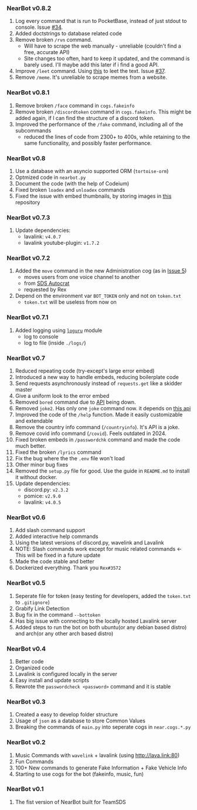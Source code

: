### NearBot v0.8.2

1. Log every command that is run to PocketBase, instead of just stdout to console. Issue [#34](https://github.com/hirusha-adi/Near/issues/34).
2. Added doctstrings to database related code
3. Remove broken `/rvn` command.
   - Will have to scrape the web manually - unreliable (couldn't find a free, accurate API)
   - Site changes too often, hard to keep it updated, and the command is barely used. I'll maybe add this later if i find a good API.
4. Improve `/leet` command. Using [this](https://pypi.org/project/leet/) to leet the text. Issue [#37](https://github.com/hirusha-adi/Near/issues/37).
5. Remove `/meme`. It's unreliable to scrape memes from a website.

### NearBot v0.8.1

1. Remove broken `/face` command in `cogs.fakeinfo`
2. Remove broken `/discordtoken` command in `cogs.fakeinfo`. This might be added again, if I can find the structure of a discord token.
3. Improved the performance of the `/fake` command, including all of the subcommands
    - reduced the lines of code from 2300+ to 400s, while retaining to the same functionality, and possibly faster performance.

### NearBot v0.8

1. Use a database with an asyncio supported ORM (`tortoise-orm`)
2. Optmized code in `nearbot.py`
3. Document the code (with the help of Codeium)
4. Fixed broken `loadex` and `unloadex` commands
5. Fixed the issue with embed thumbnails, by storing images in [this](https://github.com/hirusha-adi/Near-Data) repository

### NearBot v0.7.3

1. Update dependencies:
    - lavalink: `v4.0.7` 
    - lavalink youtube-plugin: `v1.7.2` 

### NearBot v0.7.2

1. Added the `move` command in the new Administration cog (as in [Issue 5](https://github.com/hirusha-adi/Near/issues/21))
    - moves users from one voice channel to another
    - from [SDS Autocrat](https://github.com/ThatRex/SDS-Autocrat/blob/main/src/commands/move.ts)
    - requested by Rex
2. Depend on the environment var `BOT_TOKEN` only and not on `token.txt`
    - `token.txt` will be useless from now on

### NearBot v0.7.1

1. Added logging using [`loguru`](https://github.com/Delgan/loguru) module
    - log to console
    - log to file (inside `./logs/`)

### NearBot v0.7

1. Reduced repeating code (try-except's large error embed)
2. Introduced a new way to handle embeds, reducing boilerplate code
3. Send requests asynchronously instead of `requests.get` like a skidder master
4. Give a uniform look to the error embed
5. Removed `bored` command due to [API](http://www.boredapi.com/api/activity) being down.
6. Removed `joke2`. Has only one `joke` command now. it depends on [this api](https://some-random-api.ml/joke)
7. Improved the code of the `/help` function. Made it easily customizable and extendable
8. Remove the country info command (`/countryinfo`). It's API is a joke.
9. Remove covid info command (`/covid`). Feels outdated in  2024.
10. Fixed broken embeds in `/passwordchk` command and made the code much better.
11. Fixed the broken `/lyrics` command
12. Fix the bug where the the `.env` file won't load
13. Other minor bug fixes
14. Removed the `setup.py` file for good. Use the guide in `README.md` to install it without docker. 
15. Update dependencies:
    - discord.py: `v2.3.2`
    - pomice: `v2.9.0`
    - lavalink: `v4.0.5` 

### NearBot v0.6

1. Add slash command support
2. Added interactive help commands
3. Using the latest versions of discord.py, wavelink and Lavalink
4. NOTE: Slash commands work except for music related commands <- This will be fixed in a future update
5. Made the code stable and better
6. Dockerized everything. Thank you `Rex#3572`


### NearBot v0.5

1. Seperate file for token (easy testing for developers, added the `token.txt` to `.gitignore`)
2. Grabify Link Detection
3. Bug fix in the command `--bottoken`
4. Has big issue with connecting to the locally hosted Lavalink server
5. Added steps to run the bot on both ubuntu(or any debian based distro) and arch(or any other arch based distro)

### NearBot v0.4

1. Better code
2. Organized code
3. Lavalink is configured locally in the server
4. Easy install and update scripts
5. Rewrote the `passwordcheck <password>` command and it is stable

### NearBot v0.3

1. Created a easy to develop folder structure
2. Usage of `json` as a database to store Common Values
3. Breaking the commands of `main.py` into seperate cogs in `near.cogs.*.py`

### NearBot v0.2

1. Music Commands with `wavelink` + lavalink (using http://lava.link:80)
2. Fun Commands
3. 100+ New commands to generate Fake Information + Fake Vehicle Info
4. Starting to use cogs for the bot (fakeinfo, music, fun)

### NearBot v0.1

1. The fist version of NearBot built for TeamSDS
